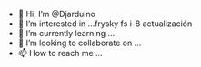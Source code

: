 - 👋 Hi, I’m @Djarduino
- 👀 I’m interested in ...frysky fs i-8 actualización 
- 🌱 I’m currently learning ...
- 💞️ I’m looking to collaborate on ...
- 📫 How to reach me ...

<!---
Djarduino/Djarduino is a ✨ special ✨ repository because its `README.md` (this file) appears on your GitHub profile.
You can click the Preview link to take a look at your changes.
--->
